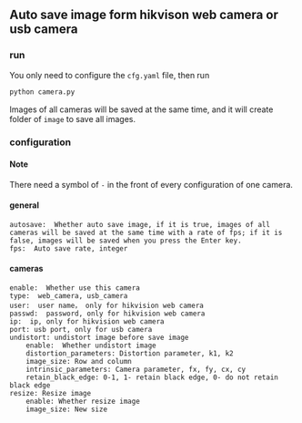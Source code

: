 ## Auto save image form hikvison web camera or usb camera 

### run
You only need to configure the `cfg.yaml` file, then run
```bash
python camera.py
```
Images of all cameras will be saved at the same time, and it will create folder of `image` to save all images.

### configuration
#### Note
There need a symbol of `-` in the front of every configuration of one camera.

#### general
```
autosave:  Whether auto save image, if it is true, images of all cameras will be saved at the same time with a rate of fps; if it is false, images will be saved when you press the Enter key.
fps:  Auto save rate, integer
```
 
#### cameras
```
enable:  Whether use this camera
type:  web_camera, usb_camera
user:  user name， only for hikvision web camera
passwd:  password, only for hikvision web camera
ip:  ip, only for hikvision web camera
port: usb port, only for usb camera
undistort: undistort image before save image
    enable:  Whether undistort image
    distortion_parameters: Distortion parameter, k1, k2
    image_size: Row and column
    intrinsic_parameters: Camera parameter, fx, fy, cx, cy
    retain_black_edge: 0-1, 1- retain black edge, 0- do not retain black edge
resize: Resize image
    enable: Whether resize image
    image_size: New size
```


